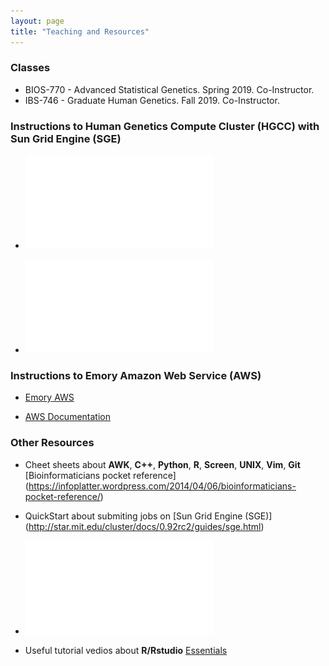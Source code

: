 ```yaml
---
layout: page
title: "Teaching and Resources"
---
```


### Classes

* BIOS-770 - Advanced Statistical Genetics. Spring 2019. Co-Instructor.
* IBS-746 - Graduate Human Genetics. Fall 2019. Co-Instructor. 


### Instructions to Human Genetics Compute Cluster (HGCC) with Sun Grid Engine (SGE)

* ![Basics about HGCC](../assets/HGCC.pdf)

* ![Introductions to BASH](../assets/BASH.pdf)



### Instructions to Emory Amazon Web Service (AWS)

* [Emory AWS](https://aws.emory.edu/)

* [AWS Documentation](https://docs.aws.amazon.com/index.html)


### Other Resources
* Cheet sheets about **AWK**, **C++**, **Python**, **R**, **Screen**, **UNIX**, **Vim**, **Git** [Bioinformaticians pocket reference] (https://infoplatter.wordpress.com/2014/04/06/bioinformaticians-pocket-reference/) 

* QuickStart about submiting jobs on [Sun Grid Engine (SGE)] (http://star.mit.edu/cluster/docs/0.92rc2/guides/sge.html)

* ![Submit Array Jobs for SGE Cluster](../assets/ArrayJob.pdf)

* Useful tutorial vedios about **R/Rstudio** [Essentials](https://resources.rstudio.com/)